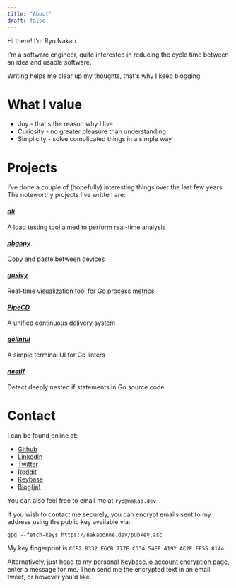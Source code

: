 ```yaml
---
title: "About"
draft: false
---
```


Hi there! I'm Ryo Nakao.

I'm a software engineer, quite interested in reducing the cycle time between an idea and usable software.

Writing helps me clear up my thoughts, that's why I keep blogging.

# What I value

- Joy - that's the reason why I live
- Curiosity - no greater pleasure than understanding
- Simplicity - solve complicated things in a simple way

# Projects
I’ve done a couple of (hopefully) interesting things over the last few years. The noteworthy projects I’ve written are:

#### ***[ali](https://github.com/nakabonne/ali)***
A load testing tool aimed to perform real-time analysis

#### ***[pbgopy](https://github.com/nakabonne/pbgopy)***
Copy and paste between devices

#### ***[gosivy](https://github.com/nakabonne/gosivy)***
Real-time visualization tool for Go process metrics

#### ***[PipeCD](https://github.com/pipe-cd/pipe)***
A unified continuous delivery system

#### ***[golintui](https://github.com/nakabonne/golintui)***
A simple terminal UI for Go linters

#### ***[nestif](https://github.com/nakabonne/nestif)***
Detect deeply nested if statements in Go source code

# Contact
I can be found online at:
- [Github](https://github.com/nakabonne)
- [LinkedIn](https://www.linkedin.com/in/nakabonne)
- [Twitter](https://twitter.com/nakabonne)
- [Reddit](https://www.reddit.com/user/nakabonne)
- [Keybase](https://keybase.io/nakabonne)
- [Blog(ja)](https://ja.nakabonne.dev)

You can also feel free to email me at `ryo@nakao.dev`

If you wish to contact me securely, you can encrypt emails sent to my address using the public key available via:

```
gpg --fetch-keys https://nakabonne.dev/pubkey.asc
```

My key fingerprint is `CCF2 8332 E6CB 777E C33A 54EF 4192 AC2E EF55 8144`.

Alternatively, just head to my personal [Keybase.io account encryption page](https://keybase.io/encrypt#nakabonne), enter a message for me. Then send me the encrypted text in an email, tweet, or however you'd like.
